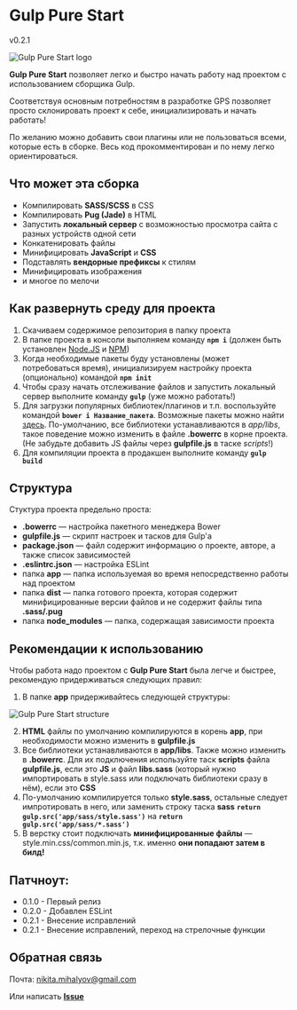 # Gulp Pure Start

v0.2.1

![Gulp Pure Start logo](https://drive.google.com/uc?export=view&id=0B7lALWrgWMxpWkJ6a09MdnVYdmc)

**Gulp Pure Start** позволяет легко и быстро начать работу над проектом с использованием сборщика Gulp.

Соответствуя основным потребностям в разработке GPS позволяет просто склонировать проект к себе, инициализировать и начать работать!

По желанию можно добавить свои плагины или не пользоваться всеми, которые есть в сборке. Весь код прокомментирован и по нему легко ориентироваться.

## Что может эта сборка
 + Компилировать **SASS/SCSS** в CSS
 + Компилировать **Pug (Jade)** в HTML
 + Запустить **локальный сервер** с возможностью просмотра сайта с разных устройств одной сети
 + Конкатенировать файлы
 + Минифицировать **JavaScript** и **CSS**
 + Подставлять **вендорные префиксы** к стилям
 + Минифицировать изображения
 + и многое по мелочи

## Как развернуть среду для проекта
 1. Скачиваем содержимое репозитория в папку проекта
 2. В папке проекта в консоли выполняем команду **`npm i`** (должен быть установлен [Node.JS](https://nodejs.org/en/) и [NPM](https://www.npmjs.com/))
 3. Когда необходимые пакеты буду установлены (может потребоваться время), инициализируем настройку проекта (опционально) командой **`npm init`**
 4. Чтобы сразу начать отслеживание файлов и запустить локальный сервер выполните команду **`gulp`** (уже можно работать!)
 5. Для загрузки популярных библиотек/плагинов и т.п. воспользуйте командой **`bower i Название_пакета`**. Возможные пакеты можно найти [здесь](https://bower.io/search/). По-умолчанию, все библиотеки устанавливаются в *app/libs*, такое поведение можно изменить в файле **.bowerrc** в корне проекта. (Не забудьте добавить JS файлы через **gulpfile.js** в таске *scripts*!)
 5. Для компиляции проекта в продакшен выполните команду **`gulp build`**

## Структура
Стуктура проекта предельно проста:
 + **.bowerrc** — настройка пакетного менеджера Bower
 + **gulpfile.js** — скрипт настроек и тасков для Gulp'а
 + **package.json** — файл содержит информацию о проекте, авторе, а также список зависимостей
 + **.eslintrc.json** — настройка ESLint
 + папка **app** — папка используемая во время непосредственно работы над проектом
 + папка **dist** — папка готового проекта, которая содержит минифицированные версии файлов и не содержит файлы типа **.sass/.pug**
 + папка **node_modules** — папка, содержащая зависимости проекта
 
## Рекомендации к использованию
Чтобы работа надо проектом с **Gulp Pure Start** была легче и быстрее, рекомендую придерживаться следующих правил:
1. В папке **app** придерживайтесь следующей структуры:
 
 ![Gulp Pure Start structure](https://drive.google.com/uc?export=view&id=0B7lALWrgWMxpMGluWWlCdEU2ZlE)

2. **HTML** файлы по умолчанию компилируются в корень **app**, при необходимости можно изменить в  **gulpfile.js**
3. Все библиотеки устанавливаются в **app/libs**. Также можно изменить в **.bowerrc**. Для их подключения используйте таск **scripts** файла **gulpfile.js**, если это **JS** и файл **libs.sass** (который нужно импортировать в style.sass или подключать библиотеки сразу в нём), если это **CSS**
4. По-умолчанию компилируется только **style.sass**, остальные следует импротировать в него, или заменить строку таска **sass** **`return gulp.src('app/sass/style.sass')`** на **`return gulp.src('app/sass/*.sass')`**
5. В верстку стоит подключать **минифицированные файлы** — style.min.css/common.min.js, т.к. именно **они попадают затем в билд!**

## Патчноут:
 + 0.1.0 - Первый релиз
 + 0.2.0 - Добавлен ESLint
 + 0.2.1 - Внесение исправлений
 + 0.2.1 - Внесение исправлений, переход на стрелочные функции


## Обратная связь
Почта: [nikita.mihalyov@gmail.com](mailto:nikita.mihalyov@gmail.com)

Или написать **[Issue](https://github.com/nmihalyov/gulp-pure-start/issues/new)**
